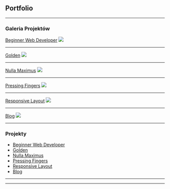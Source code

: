 ## Portfolio

---

### Galeria Projektów

[Beginner Web Developer](/sample_page)
<img src="images/dummy_thumbnail.jpg?raw=true"/>

---
[Golden](/pdf/sample_presentation.pdf)
<img src="images/dummy_thumbnail.jpg?raw=true"/>

---
[Nulla Maximus](http://example.com/)
<img src="images/dummy_thumbnail.jpg?raw=true"/>

---
[Pressing Fingers](http://example.com/)
<img src="images/dummy_thumbnail.jpg?raw=true"/>

---
[Responsive Layout](http://example.com/)
<img src="images/dummy_thumbnail.jpg?raw=true"/>

---
[Blog](http://example.com/)
<img src="images/dummy_thumbnail.jpg?raw=true"/>

---

### Projekty

- [Beginner Web Developer](https://thewizard0f0z.github.io/Beginner-Web-Developer/)
- [Golden](https://thewizard0f0z.github.io/Golden/)
- [Nulla Maximus](https://thewizard0f0z.github.io/Nulla-maximus/)
- [Pressing Fingers](https://thewizard0f0z.github.io/Pressing-Fingers-website/)
- [Responsive Layout](https://thewizard0f0z.github.io/Responsive-layout/)
- [Blog](https://thewizard0f0z.github.io/javascript-blog/)

---




---

